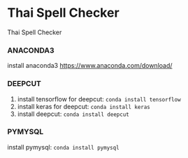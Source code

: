 # Thai Spell Checker
Thai Spell Checker
### ANACONDA3
install anaconda3 https://www.anaconda.com/download/
### DEEPCUT
1. install tensorflow for deepcut: `conda install tensorflow`
2. install keras for deepcut: `conda install keras`
3. install deepcut: `conda install deepcut`
### PYMYSQL
install pymysql: `conda install pymysql`
